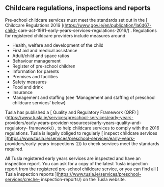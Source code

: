 ##  Childcare regulations, inspections and reports

Pre-school childcare services must meet the standards set out in the [
Childcare Regulations 2016 ](https://www.gov.ie/en/publication/1a6d67-child-
care-act-1991-early-years-services-regulations-2016/) . Regulations for
registered childcare providers include measures around:

  * Health, welfare and development of the child 
  * First aid and medical assistance 
  * Adult/child and space ratios 
  * Behaviour management 
  * Register of pre-school children 
  * Information for parents 
  * Premises and facilities 
  * Safety measures 
  * Food and drink 
  * Insurance 
  * Management and staffing (see ‘Management and staffing of preschool childcare services’ below) 

Tusla has published a [ Quality and Regulatory Framework (QRF)
](https://www.tusla.ie/services/preschool-services/early-years-
providers/early-years-provider-resources/early-years-quality-and-regulatory-
framework/) , to help childcare services to comply with the 2016 regulations.
Tusla is legally obliged to regularly [ inspect childcare services
](https://www.tusla.ie/services/preschool-services/early-years-
providers/early-years-inspections-2/) to check services meet the standards
required.

All Tusla registered early years services are inspected and have an inspection
report. You can ask for a copy of the latest Tusla inspection report from the
registered pre-school childcare service, or you can find all [ Tusla
inspection reports ](https://www.tusla.ie/services/preschool-services/creche-
inspection-reports/) on the Tusla website.
